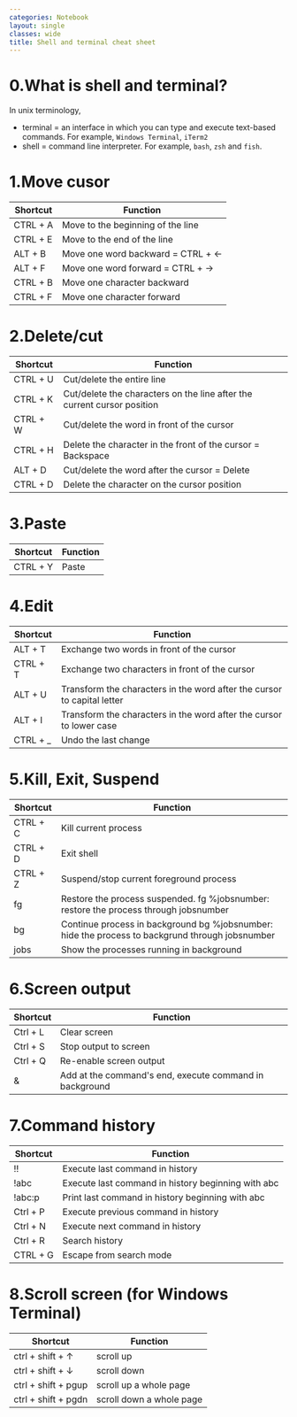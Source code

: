 ```yaml
---
categories: Notebook
layout: single
classes: wide
title: Shell and terminal cheat sheet
---
```


# 0.What is shell and terminal?

In unix terminology,  

 - terminal = an interface in which you can type and execute text-based commands. For example, `Windows Terminal`, `iTerm2`  
 - shell = command line interpreter. For example, `bash`, `zsh` and `fish`.  

# 1.Move cusor  

| Shortcut | Function                          |
| ---      | ---                               |
| CTRL + A | Move to the beginning of the line |
| CTRL + E | Move to the end of the line       |
| ALT  + B | Move one word backward = CTRL + ← |
| ALT  + F | Move one word forward  = CTRL + → |
| CTRL + B | Move one character backward       |
| CTRL + F | Move one character forward        |

# 2.Delete/cut  

| Shortcut | Function                                                                |
| ---      | ---                                                                     |
| CTRL + U | Cut/delete the entire line                                              |
| CTRL + K | Cut/delete the characters on the line after the current cursor position |
| CTRL + W | Cut/delete the word in front of the cursor                              |
| CTRL + H | Delete     the character in the front of the cursor = Backspace         |
| ALT  + D | Cut/delete the word after the cursor = Delete                           |
| CTRL + D | Delete     the character on the cursor position                         |

# 3.Paste  

| Shortcut | Function |
| ---      | ---      |
| CTRL + Y | Paste    |

# 4.Edit  

| Shortcut | Function                                                                |
| ---      | ---                                                                     |
| ALT  + T | Exchange two words in front of the cursor                               |
| CTRL + T | Exchange two characters in front of the cursor                          |
| ALT  + U | Transform the characters in the word after the cursor to capital letter |
| ALT  + I | Transform the characters in the word after the cursor to lower case     |
| CTRL + _ | Undo the last change                                                    |

# 5.Kill, Exit, Suspend

| Shortcut | Function                                                                                        |
| ---      | ---                                                                                             |
| CTRL + C | Kill current process                                                                            |
| CTRL + D | Exit shell                                                                                      |
| CTRL + Z | Suspend/stop current foreground process                                                         |
| fg       | Restore the process suspended. fg %jobsnumber: restore the process through jobsnumber           |
| bg       | Continue process in background bg %jobsnumber: hide the process to backgrund through jobsnumber |
| jobs     | Show the processes running in background                                                        |


# 6.Screen output  

| Shortcut | Function                                                |
| ---      | ---                                                     |
| Ctrl + L | Clear screen                                            |
| Ctrl + S | Stop output to screen                                   |
| Ctrl + Q | Re-enable screen output                                 |
| &        | Add at the command's end, execute command in background |

# 7.Command history  

| Shortcut | Function                                           |
| ---      | ---                                                |
| !!       | Execute last command in history                    |
| !abc     | Execute last command in history beginning with abc |
| !abc:p   | Print last command in history beginning with abc   |
| Ctrl + P | Execute previous command in history                |
| Ctrl + N | Execute next command in history                    |
| Ctrl + R | Search history                                     |
| CTRL + G | Escape from search mode                            |

# 8.Scroll screen (for Windows Terminal)  

| Shortcut            | Function                 |
| ---                 | ---                      |
| ctrl + shift + ↑    | scroll up                |
| ctrl + shift + ↓    | scroll down              |
| ctrl + shift + pgup | scroll up   a whole page |
| ctrl + shift + pgdn | scroll down a whole page |

